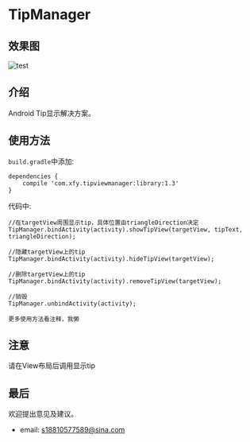 # TipManager
## 效果图
![test](pic/test_tip.gif)

## 介绍
Android Tip显示解决方案。

## 使用方法

`build.gradle`中添加:
```
dependencies {
    compile 'com.xfy.tipviewmanager:library:1.3'
}
```

代码中:
```
//在targetView周围显示tip，具体位置由triangleDirection决定
TipManager.bindActivity(activity).showTipView(targetView, tipText, triangleDirection);

//隐藏targetView上的tip
TipManager.bindActivity(activity).hideTipView(targetView);

//删除targetView上的tip
TipManager.bindActivity(activity).removeTipView(targetView);

//销毁
TipManager.unbindActivity(activity);

更多使用方法看注释，我懒
```

## 注意
请在View布局后调用显示tip
## 最后
欢迎提出意见及建议。

* email: s18810577589@sina.com